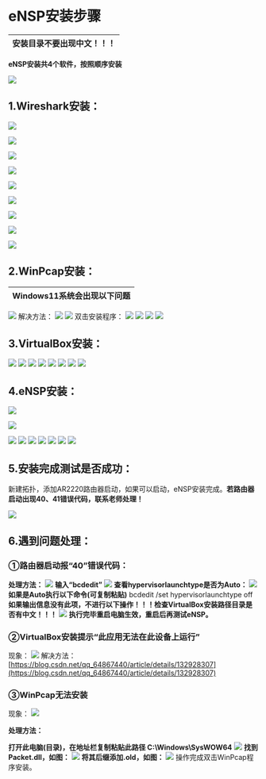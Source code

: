 # eNSP安装步骤

| **安装目录不要出现中文！！！** |
| --- |

**eNSP安装共4个软件，按照顺序安装**

![](http://img.mingfancloud.cn/University-studies/cloud-computing/CloudComputingMaster/eNSPInstallsteps/202404010737599.png)

## **1.Wireshark安装：**

![](http://img.mingfancloud.cn/University-studies/cloud-computing/CloudComputingMaster/eNSPInstallsteps/202404010737697.png)

![](http://img.mingfancloud.cn/University-studies/cloud-computing/CloudComputingMaster/eNSPInstallsteps/202404010737959.png)

![](http://img.mingfancloud.cn/University-studies/cloud-computing/CloudComputingMaster/eNSPInstallsteps/202404010737943.png)

![](http://img.mingfancloud.cn/University-studies/cloud-computing/CloudComputingMaster/eNSPInstallsteps/202404010737745.png)

![](http://img.mingfancloud.cn/University-studies/cloud-computing/CloudComputingMaster/eNSPInstallsteps/202404010737063.png)

![](http://img.mingfancloud.cn/University-studies/cloud-computing/CloudComputingMaster/eNSPInstallsteps/202404010737843.png)

![](http://img.mingfancloud.cn/University-studies/cloud-computing/CloudComputingMaster/eNSPInstallsteps/202404010737265.png)

![](http://img.mingfancloud.cn/University-studies/cloud-computing/CloudComputingMaster/eNSPInstallsteps/202404010737605.png)

![](http://img.mingfancloud.cn/University-studies/cloud-computing/CloudComputingMaster/eNSPInstallsteps/202404010737623.png)

## **2.WinPcap安装：**

| Windows11系统会出现以下问题 |
| --- |

![](http://img.mingfancloud.cn/University-studies/cloud-computing/CloudComputingMaster/eNSPInstallsteps/202404010737706.png)
解决方法：
![](http://img.mingfancloud.cn/University-studies/cloud-computing/CloudComputingMaster/eNSPInstallsteps/202404010737956.png)
![](http://img.mingfancloud.cn/University-studies/cloud-computing/CloudComputingMaster/eNSPInstallsteps/202404010737684.png)
双击安装程序：
![](http://img.mingfancloud.cn/University-studies/cloud-computing/CloudComputingMaster/eNSPInstallsteps/202404010737702.png)
![](http://img.mingfancloud.cn/University-studies/cloud-computing/CloudComputingMaster/eNSPInstallsteps/202404010737414.png)
![](http://img.mingfancloud.cn/University-studies/cloud-computing/CloudComputingMaster/eNSPInstallsteps/202404010737679.png)
![](http://img.mingfancloud.cn/University-studies/cloud-computing/CloudComputingMaster/eNSPInstallsteps/202404010737112.png)
## **3.VirtualBox安装：**
![](http://img.mingfancloud.cn/University-studies/cloud-computing/CloudComputingMaster/eNSPInstallsteps/202404010738685.png)
![](http://img.mingfancloud.cn/University-studies/cloud-computing/CloudComputingMaster/eNSPInstallsteps/202404010738645.png)
![](http://img.mingfancloud.cn/University-studies/cloud-computing/CloudComputingMaster/eNSPInstallsteps/202404010738885.png)
![](http://img.mingfancloud.cn/University-studies/cloud-computing/CloudComputingMaster/eNSPInstallsteps/202404010738493.png)
![](http://img.mingfancloud.cn/University-studies/cloud-computing/CloudComputingMaster/eNSPInstallsteps/202404010738393.png)
![](http://img.mingfancloud.cn/University-studies/cloud-computing/CloudComputingMaster/eNSPInstallsteps/202404010738573.png)
![](http://img.mingfancloud.cn/University-studies/cloud-computing/CloudComputingMaster/eNSPInstallsteps/202404010738945.png)
![](http://img.mingfancloud.cn/University-studies/cloud-computing/CloudComputingMaster/eNSPInstallsteps/202404010738633.png)
## **4.eNSP安装：**
![](http://img.mingfancloud.cn/University-studies/cloud-computing/CloudComputingMaster/eNSPInstallsteps/202404010738304.png)

![](http://img.mingfancloud.cn/University-studies/cloud-computing/CloudComputingMaster/eNSPInstallsteps/202404010738969.png)

![](http://img.mingfancloud.cn/University-studies/cloud-computing/CloudComputingMaster/eNSPInstallsteps/202404010738628.png)
![](http://img.mingfancloud.cn/University-studies/cloud-computing/CloudComputingMaster/eNSPInstallsteps/202404010738975.png)
![](http://img.mingfancloud.cn/University-studies/cloud-computing/CloudComputingMaster/eNSPInstallsteps/202404010738361.png)
![](http://img.mingfancloud.cn/University-studies/cloud-computing/CloudComputingMaster/eNSPInstallsteps/202404010738039.png)
![](http://img.mingfancloud.cn/University-studies/cloud-computing/CloudComputingMaster/eNSPInstallsteps/202404010738512.png)
![](http://img.mingfancloud.cn/University-studies/cloud-computing/CloudComputingMaster/eNSPInstallsteps/202404010738988.png)
![](http://img.mingfancloud.cn/University-studies/cloud-computing/CloudComputingMaster/eNSPInstallsteps/202404010738605.png)
## **5.安装完成测试是否成功：**

新建拓扑，添加AR2220路由器启动，如果可以启动，eNSP安装完成。**若路由器启动出现40、41错误代码，联系老师处理！**

![](http://img.mingfancloud.cn/University-studies/cloud-computing/CloudComputingMaster/eNSPInstallsteps/202404010738897.png)
## **6.遇到问题处理：**
### **①路由器启动报“40”错误代码：**
**处理方法：**
![](http://img.mingfancloud.cn/University-studies/cloud-computing/CloudComputingMaster/eNSPInstallsteps/202404010738821.png)
**输入“bcdedit”**
![](http://img.mingfancloud.cn/University-studies/cloud-computing/CloudComputingMaster/eNSPInstallsteps/202404010739376.png)
**查看hypervisorlaunchtype是否为Auto：**
![](http://img.mingfancloud.cn/University-studies/cloud-computing/CloudComputingMaster/eNSPInstallsteps/202404010739988.png)
**如果是Auto执行以下命令(可复制粘贴)**
bcdedit /set hypervisorlaunchtype off 
**如果输出信息没有此项，不进行以下操作！！！检查VirtualBox安装路径目录是否有中文！！！**
![](http://img.mingfancloud.cn/University-studies/cloud-computing/CloudComputingMaster/eNSPInstallsteps/202404010739933.png)
**执行完毕重启电脑生效，重启后再测试eNSP。**
### **②VirtualBox安装提示“此应用无法在此设备上运行”**
现象：
![](http://img.mingfancloud.cn/University-studies/cloud-computing/CloudComputingMaster/eNSPInstallsteps/202404010739598.png)
解决方法：
[https://blog.csdn.net/qq_64867440/article/details/132928307](https://blog.csdn.net/qq_64867440/article/details/132928307)
### **③WinPcap无法安装**
现象：
![](http://img.mingfancloud.cn/University-studies/cloud-computing/CloudComputingMaster/eNSPInstallsteps/202404010739605.png)

**处理方法：**

**打开此电脑(目录)，在地址栏复制粘贴此路径 C:\Windows\SysWOW64**
![](http://img.mingfancloud.cn/University-studies/cloud-computing/CloudComputingMaster/eNSPInstallsteps/202404010739759.png)
**找到Packet.dll，如图：**
![](http://img.mingfancloud.cn/University-studies/cloud-computing/CloudComputingMaster/eNSPInstallsteps/202404010739122.png)
**将其后缀添加.old，如图：**
![](http://img.mingfancloud.cn/University-studies/cloud-computing/CloudComputingMaster/eNSPInstallsteps/202404010739394.png)
操作完成双击WinPcap程序安装。
